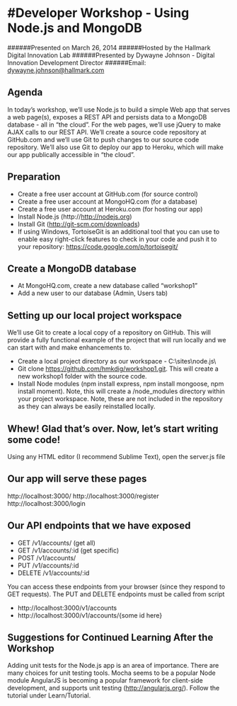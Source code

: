 #Developer Workshop - Using Node.js and MongoDB
=========
######Presented on March 26, 2014
######Hosted by the Hallmark Digital Innovation Lab 
######Presented by Dywayne Johnson - Digital Innovation Development Director
######Email: dywayne.johnson@hallmark.com

Agenda
--------------

In today’s workshop, we’ll use Node.js to build a simple Web app that serves a web page(s), exposes a REST API and persists data to a MongoDB database - all in “the cloud”. For the web pages, we’ll use jQuery to make AJAX calls to our REST API. We’ll create a source code repository at GitHub.com and we’ll use Git to push changes to our source code repository. We’ll also use Git to deploy our app to Heroku, which will make our app publically accessible in “the cloud”. 

Preparation
--------------

- Create a free user account at GitHub.com (for source control) 
- Create a free user account at MongoHQ.com (for a database) 
- Create a free user account at Heroku.com (for hosting our app)
- Install Node.js (http://http://nodejs.org)
- Install Git (http://git-scm.com/downloads)
- If using Windows, TortoiseGit is an additional tool that you can use to enable easy right-click features to check in your code and push it to your repository: https://code.google.com/p/tortoisegit/


Create a MongoDB database
--------------

- At MongoHQ.com, create a new database called “workshop1”
- Add a new user to our database (Admin, Users tab)

Setting up our local project workspace
--------------

We’ll use Git to create a local copy of a repository on GitHub. This will provide a fully functional example of the project that will run locally and we can start with and make enhancements to.

- Create a local project directory as our workspace - C:\sites\node.js\
- Git clone https://github.com/hmkdig/workshop1.git. This will create a new workshop1 folder with the source code.
- Install Node modules (npm install express, npm install mongoose, npm install moment). Note, this will create a /node_modules directory within your project workspace. Note, these are not included in the repository as they can always be easily reinstalled locally.


Whew! Glad that’s over. Now, let’s start writing some code!
--------------

Using any HTML editor (I recommend Sublime Text), open the server.js file


Our app will serve these pages
--------------

http://localhost:3000/
http://localhost:3000/register
http://localhost:3000/login

Our API endpoints that we have exposed
--------------

- GET /v1/accounts/ (get all)
- GET /v1/accounts/:id (get specific)
- POST /v1/accounts/
- PUT /v1/accounts/:id
- DELETE /v1/accounts/:id

You can access these endpoints from your browser (since they respond to GET requests). The PUT and DELETE endpoints must be called from script

- http://localhost:3000/v1/accounts
- http://localhost:3000/v1/accounts/{some id here}



Suggestions for Continued Learning After the Workshop
--------------

Adding unit tests for the Node.js app is an area of importance. There are many choices for unit testing tools. Mocha seems to be a popular Node module
AngularJS is becoming a popular framework for client-side development, and supports unit testing (http://angularjs.org/). Follow the tutorial under Learn/Tutorial. 

